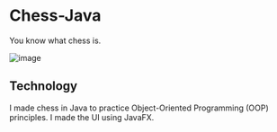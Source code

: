 # Chess-Java
You know what chess is.

![image](https://github.com/user-attachments/assets/c1734381-057b-41b6-b510-b95c6b412d7e)

## Technology
I made chess in Java to practice Object-Oriented Programming (OOP) principles. I made the UI using JavaFX.
